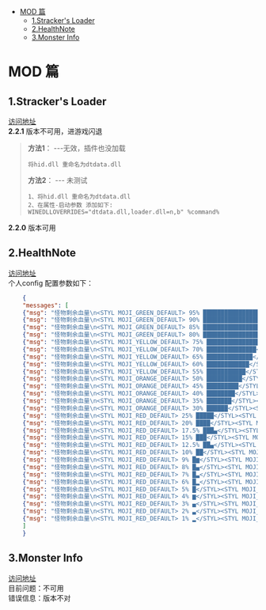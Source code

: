 - [MOD 篇](#mod--)
  * [1.Stracker's Loader](#1stracker-s-loader)
  * [2.HealthNote](#2healthnote)
  * [3.Monster Info](#3monster-info)

# MOD 篇  
## 1.Stracker's Loader
[访问地址](https://www.nexusmods.com/monsterhunterworld/mods/1982)  
**2.2.1**   版本不可用，进游戏闪退  

>**方法1**： ---无效，插件也没加载  
>```
>将hid.dll 重命名为dtdata.dll   
>```
>
>**方法2**： --- 未测试  
>
>```
>1、将hid.dll 重命名为dtdata.dll     
>2、在属性-启动参数 添加如下:    
>WINEDLLOVERRIDES="dtdata.dll,loader.dll=n,b" %command%        
>```

**2.2.0**    版本可用    

## 2.HealthNote
[访问地址](https://www.nexusmods.com/monsterhunterworld/mods/2669)  
个人config 配置参数如下：  
```json
	{
	"messages": [
	{"msg": "怪物剩余血量\n<STYL MOJI_GREEN_DEFAULT> 95% ███████████████████</STYL><STYL MOJI_WHITE_DEFAULT>█</STYL>", "ratio":0.95},
	{"msg": "怪物剩余血量\n<STYL MOJI_GREEN_DEFAULT> 90% ██████████████████</STYL><STYL MOJI_WHITE_DEFAULT>██</STYL>", "ratio":0.90},
	{"msg": "怪物剩余血量\n<STYL MOJI_GREEN_DEFAULT> 85% █████████████████</STYL><STYL MOJI_WHITE_DEFAULT>███</STYL>", "ratio":0.85},
	{"msg": "怪物剩余血量\n<STYL MOJI_GREEN_DEFAULT> 80% ████████████████</STYL><STYL MOJI_WHITE_DEFAULT>████</STYL>", "ratio":0.80},
	{"msg": "怪物剩余血量\n<STYL MOJI_YELLOW_DEFAULT> 75% ███████████████</STYL><STYL MOJI_WHITE_DEFAULT>█████</STYL>", "ratio":0.75},
	{"msg": "怪物剩余血量\n<STYL MOJI_YELLOW_DEFAULT> 70% ██████████████</STYL><STYL MOJI_WHITE_DEFAULT>██████</STYL>", "ratio":0.70},
	{"msg": "怪物剩余血量\n<STYL MOJI_YELLOW_DEFAULT> 65% █████████████</STYL><STYL MOJI_WHITE_DEFAULT>███████</STYL>", "ratio":0.65},
	{"msg": "怪物剩余血量\n<STYL MOJI_YELLOW_DEFAULT> 60% ████████████</STYL><STYL MOJI_WHITE_DEFAULT>████████</STYL>", "ratio":0.60},
	{"msg": "怪物剩余血量\n<STYL MOJI_YELLOW_DEFAULT> 55% ███████████</STYL><STYL MOJI_WHITE_DEFAULT>█████████</STYL>", "ratio":0.55},
	{"msg": "怪物剩余血量\n<STYL MOJI_ORANGE_DEFAULT> 50% ██████████</STYL><STYL MOJI_WHITE_DEFAULT>██████████</STYL>", "ratio":0.50},
	{"msg": "怪物剩余血量\n<STYL MOJI_ORANGE_DEFAULT> 45% █████████</STYL><STYL MOJI_WHITE_DEFAULT>███████████</STYL>", "ratio":0.45},
	{"msg": "怪物剩余血量\n<STYL MOJI_ORANGE_DEFAULT> 40% ████████</STYL><STYL MOJI_WHITE_DEFAULT>████████████</STYL>", "ratio":0.40},
	{"msg": "怪物剩余血量\n<STYL MOJI_ORANGE_DEFAULT> 35% ███████</STYL><STYL MOJI_WHITE_DEFAULT>█████████████</STYL>", "ratio":0.35},
	{"msg": "怪物剩余血量\n<STYL MOJI_ORANGE_DEFAULT> 30% ██████</STYL><STYL MOJI_WHITE_DEFAULT>██████████████</STYL>", "ratio":0.30},
	{"msg": "怪物剩余血量\n<STYL MOJI_RED_DEFAULT> 25% █████</STYL><STYL MOJI_WHITE_DEFAULT>███████████████</STYL>", "ratio":0.25},
	{"msg": "怪物剩余血量\n<STYL MOJI_RED_DEFAULT> 20% ████</STYL><STYL MOJI_WHITE_DEFAULT>████████████████</STYL>", "ratio":0.20},
	{"msg": "怪物剩余血量\n<STYL MOJI_RED_DEFAULT> 17.5% ███▄</STYL><STYL MOJI_WHITE_DEFAULT>████████████████</STYL>", "ratio":0.175},
	{"msg": "怪物剩余血量\n<STYL MOJI_RED_DEFAULT> 15% ███</STYL><STYL MOJI_WHITE_DEFAULT>█████████████████</STYL>", "ratio":0.15},
	{"msg": "怪物剩余血量\n<STYL MOJI_RED_DEFAULT> 12.5% ██▄</STYL><STYL MOJI_WHITE_DEFAULT>█████████████████</STYL>", "ratio":0.125},
	{"msg": "怪物剩余血量\n<STYL MOJI_RED_DEFAULT> 10% ██</STYL><STYL MOJI_WHITE_DEFAULT>██████████████████</STYL>", "ratio":0.1},
	{"msg": "怪物剩余血量\n<STYL MOJI_RED_DEFAULT> 9% █▆</STYL><STYL MOJI_WHITE_DEFAULT>██████████████████</STYL>", "ratio":0.09},
	{"msg": "怪物剩余血量\n<STYL MOJI_RED_DEFAULT> 8% █▄</STYL><STYL MOJI_WHITE_DEFAULT>██████████████████</STYL>", "ratio":0.08},
	{"msg": "怪物剩余血量\n<STYL MOJI_RED_DEFAULT> 7% █▃</STYL><STYL MOJI_WHITE_DEFAULT>██████████████████</STYL>", "ratio":0.07},
	{"msg": "怪物剩余血量\n<STYL MOJI_RED_DEFAULT> 6% █▂</STYL><STYL MOJI_WHITE_DEFAULT>██████████████████</STYL>", "ratio":0.06},
	{"msg": "怪物剩余血量\n<STYL MOJI_RED_DEFAULT> 5% █</STYL><STYL MOJI_WHITE_DEFAULT>███████████████████</STYL>", "ratio":0.05},
	{"msg": "怪物剩余血量\n<STYL MOJI_RED_DEFAULT> 4% ▆</STYL><STYL MOJI_WHITE_DEFAULT>███████████████████</STYL>", "ratio":0.04},
	{"msg": "怪物剩余血量\n<STYL MOJI_RED_DEFAULT> 3% ▄</STYL><STYL MOJI_WHITE_DEFAULT>███████████████████</STYL>", "ratio":0.03},
	{"msg": "怪物剩余血量\n<STYL MOJI_RED_DEFAULT> 2% ▃</STYL><STYL MOJI_WHITE_DEFAULT>███████████████████</STYL>", "ratio":0.02},
	{"msg": "怪物剩余血量\n<STYL MOJI_RED_DEFAULT> 1% ▂</STYL><STYL MOJI_WHITE_DEFAULT>███████████████████</STYL>", "ratio":0.01}
	]
	}
```

## 3.Monster Info
[访问地址](https://www.nexusmods.com/monsterhunterworld/mods/3251)  
目前问题：不可用  
错误信息：版本不对  
